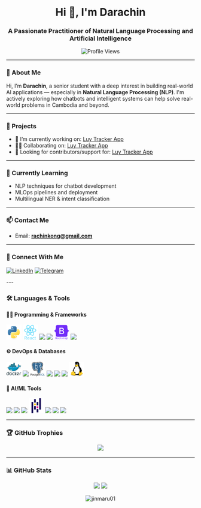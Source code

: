 <h1 align="center">Hi 👋, I'm Darachin</h1>
<h3 align="center">A Passionate Practitioner of Natural Language Processing and Artificial Intelligence</h3>

<p align="center">
  <img src="https://komarev.com/ghpvc/?username=jinmaru01&label=Profile%20views&color=0e75b6&style=flat" alt="Profile Views" />
</p>

---

### 🧠 About Me

Hi, I’m **Darachin**, a senior student with a deep interest in building real-world AI applications — especially in **Natural Language Processing (NLP)**. I'm actively exploring how chatbots and intelligent systems can help solve real-world problems in Cambodia and beyond.

---

### 🚀 Projects

- 🔭 I’m currently working on: [Luy Tracker App](https://github.com/JinMaru01/luy_tracker)
- 👨‍💻 Collaborating on: [Luy Tracker App](https://github.com/JinMaru01/luy_tracker)
- 🤝 Looking for contributors/support for: [Luy Tracker App](https://github.com/JinMaru01/luy_tracker)

---

### 🌱 Currently Learning

- NLP techniques for chatbot development
- MLOps pipelines and deployment
- Multilingual NER & intent classification

---

### 📫 Contact Me

- Email: **rachinkong@gmail.com**

---

### 🔗 Connect With Me

<p align="left">
  <a href="https://linkedin.com/in/jinmaruhhh" target="_blank"><img align="center" src="https://raw.githubusercontent.com/rahuldkjain/github-profile-readme-generator/master/src/images/icons/Social/linked-in-alt.svg" alt="LinkedIn" height="30" width="40" /></a>
  <a href="https://t.me/Jin_Ohara" target="_blank"><img align="center" src="https://cdn.jsdelivr.net/npm/simple-icons@v9/icons/telegram.svg" alt="Telegram" height="30" width="40" /></a>
</p>
---

### 🛠️ Languages & Tools

#### 👨‍💻 Programming & Frameworks

<p>
  <a href="https://www.python.org/" target="_blank"><img src="https://raw.githubusercontent.com/devicons/devicon/master/icons/python/python-original.svg" width="40" /></a>
  <a href="https://reactjs.org/" target="_blank"><img src="https://raw.githubusercontent.com/devicons/devicon/master/icons/react/react-original-wordmark.svg" width="40" /></a>
  <a href="https://www.djangoproject.com/" target="_blank"><img src="https://cdn.worldvectorlogo.com/logos/django.svg" width="40" /></a>
  <a href="https://flask.palletsprojects.com/" target="_blank"><img src="https://www.vectorlogo.zone/logos/pocoo_flask/pocoo_flask-icon.svg" width="40" /></a>
  <a href="https://getbootstrap.com/" target="_blank"><img src="https://raw.githubusercontent.com/devicons/devicon/master/icons/bootstrap/bootstrap-plain-wordmark.svg" width="40" /></a>
  <a href="https://tailwindcss.com/" target="_blank"><img src="https://www.vectorlogo.zone/logos/tailwindcss/tailwindcss-icon.svg" width="40" /></a>
</p>


#### ⚙️ DevOps & Databases

<p>
  <a href="https://www.docker.com/" target="_blank"><img src="https://raw.githubusercontent.com/devicons/devicon/master/icons/docker/docker-original-wordmark.svg" width="40" /></a>
  <a href="https://kubernetes.io/" target="_blank"><img src="https://www.vectorlogo.zone/logos/kubernetes/kubernetes-icon.svg" width="40" /></a>
  <a href="https://www.postgresql.org/" target="_blank"><img src="https://raw.githubusercontent.com/devicons/devicon/master/icons/postgresql/postgresql-original-wordmark.svg" width="40" /></a>
  <a href="https://redis.io/" target="_blank"><img src="https://www.vectorlogo.zone/logos/redis/redis-icon.svg" width="40" /></a>
  <a href="https://git-scm.com/" target="_blank"><img src="https://www.vectorlogo.zone/logos/git-scm/git-scm-icon.svg" width="40" /></a>
  <a href="https://www.postman.com/" target="_blank"><img src="https://www.vectorlogo.zone/logos/getpostman/getpostman-icon.svg" width="40" /></a>
  <a href="https://www.linux.org/" target="_blank"><img src="https://raw.githubusercontent.com/devicons/devicon/master/icons/linux/linux-original.svg" width="40" /></a>
</p>


#### 🧪 AI/ML Tools

<p>
  <a href="https://www.tensorflow.org/" target="_blank"><img src="https://www.vectorlogo.zone/logos/tensorflow/tensorflow-icon.svg" width="40" /></a>
  <a href="https://pytorch.org/" target="_blank"><img src="https://www.vectorlogo.zone/logos/pytorch/pytorch-icon.svg" width="40" /></a>
  <a href="https://scikit-learn.org/" target="_blank"><img src="https://upload.wikimedia.org/wikipedia/commons/0/05/Scikit_learn_logo_small.svg" width="40" /></a>
  <a href="https://pandas.pydata.org/" target="_blank"><img src="https://raw.githubusercontent.com/devicons/devicon/2ae2a900d2f041da66e950e4d48052658d850630/icons/pandas/pandas-original.svg" width="40" /></a>
  <a href="https://seaborn.pydata.org/" target="_blank"><img src="https://seaborn.pydata.org/_images/logo-mark-lightbg.svg" width="40" /></a>
  <a href="https://opencv.org/" target="_blank"><img src="https://www.vectorlogo.zone/logos/opencv/opencv-icon.svg" width="40" /></a>
  <a href="https://www.selenium.dev/" target="_blank"><img src="https://raw.githubusercontent.com/detain/svg-logos/780f25886640cef088af994181646db2f6b1a3f8/svg/selenium-logo.svg" width="40" /></a>
</p>


---

### 🏆 GitHub Trophies

<p align="center">
  <a href="https://github.com/ryo-ma/github-profile-trophy">
    <img src="https://github-profile-trophy.vercel.app/?username=jinmaru01&theme=flat&margin-w=10&rank=SSS,SS,S,AAA,AA,A,B,C" />
  </a>
</p>

---

### 📊 GitHub Stats

<p align="center">
  <img height="180em" src="https://github-readme-stats.vercel.app/api?username=jinmaru01&show_icons=true&locale=en" />
  <img height="180em" src="https://github-readme-stats.vercel.app/api/top-langs?username=jinmaru01&layout=compact&langs_count=6" />
</p>

<p align="center">
  <img align="center" src="https://github-readme-streak-stats.herokuapp.com/?user=jinmaru01" alt="jinmaru01" />
</p>

